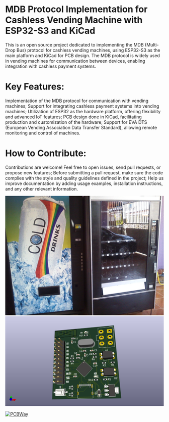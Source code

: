 # MDB Protocol Implementation for Cashless Vending Machine with ESP32-S3 and KiCad
This is an open source project dedicated to implementing the MDB (Multi-Drop Bus) protocol for cashless vending machines, using ESP32-S3 as the main platform and KiCad for PCB design. The MDB protocol is widely used in vending machines for communication between devices, enabling integration with cashless payment systems.

# Key Features:
Implementation of the MDB protocol for communication with vending machines;
Support for integrating cashless payment systems into vending machines;
Utilization of ESP32 as the hardware platform, offering flexibility and advanced IoT features;
PCB design done in KiCad, facilitating production and customization of the hardware;
Support for EVA DTS (European Vending Association Data Transfer Standard), allowing remote monitoring and control of machines.
# How to Contribute:
Contributions are welcome! Feel free to open issues, send pull requests, or propose new features;
Before submitting a pull request, make sure the code complies with the style and quality guidelines defined in the project;
Help us improve documentation by adding usage examples, installation instructions, and any other relevant information.

![MDB Cashless](1411051686640.jpg)
![MDB Cashless](mdb-slave-esp32s3_pcb.png)

[![PCBWay](https://www.pcbway.com/project/img/images/frompcbway-1220.png)](https://www.pcbway.com/project/shareproject/mdb_esp32_cashless_bc6bf8d8.html)
